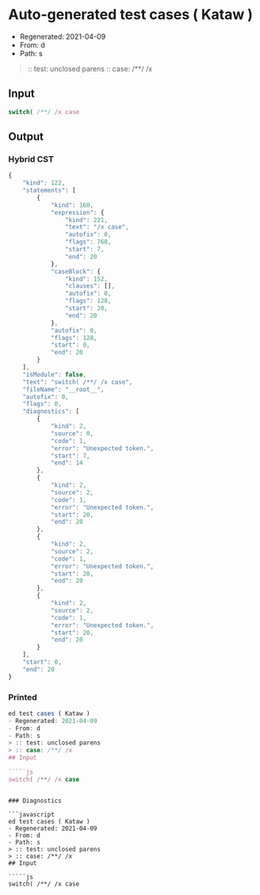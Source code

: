 # Auto-generated test cases ( Kataw )
- Regenerated: 2021-04-09
- From: d
- Path: s
> :: test: unclosed parens
> :: case: /**/ /x
## Input

`````js
switch( /**/ /x case
`````

## Output

### Hybrid CST

```javascript
{
    "kind": 122,
    "statements": [
        {
            "kind": 160,
            "expression": {
                "kind": 221,
                "text": "/x case",
                "autofix": 0,
                "flags": 768,
                "start": 7,
                "end": 20
            },
            "caseBlock": {
                "kind": 152,
                "clauses": [],
                "autofix": 0,
                "flags": 128,
                "start": 20,
                "end": 20
            },
            "autofix": 0,
            "flags": 128,
            "start": 0,
            "end": 20
        }
    ],
    "isModule": false,
    "text": "switch( /**/ /x case",
    "fileName": "__root__",
    "autofix": 0,
    "flags": 0,
    "diagnostics": [
        {
            "kind": 2,
            "source": 0,
            "code": 1,
            "error": "Unexpected token.",
            "start": 7,
            "end": 14
        },
        {
            "kind": 2,
            "source": 2,
            "code": 1,
            "error": "Unexpected token.",
            "start": 20,
            "end": 20
        },
        {
            "kind": 2,
            "source": 2,
            "code": 1,
            "error": "Unexpected token.",
            "start": 20,
            "end": 20
        },
        {
            "kind": 2,
            "source": 2,
            "code": 1,
            "error": "Unexpected token.",
            "start": 20,
            "end": 20
        }
    ],
    "start": 0,
    "end": 20
}
```

### Printed

```javascript
ed test cases ( Kataw )
- Regenerated: 2021-04-09
- From: d
- Path: s
> :: test: unclosed parens
> :: case: /**/ /x
## Input

`````js
switch( /**/ /x case
`````
```

### Diagnostics

```javascript
ed test cases ( Kataw )
- Regenerated: 2021-04-09
- From: d
- Path: s
> :: test: unclosed parens
> :: case: /**/ /x
## Input

`````js
switch( /**/ /x case
`````
```

